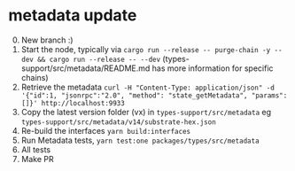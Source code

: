 # metadata update

0. New branch :)
0. Start the node, typically via `cargo run --release -- purge-chain -y --dev && cargo run --release -- --dev` (types-support/src/metadata/README.md has more information for specific chains)
0. Retrieve the metadata `curl -H "Content-Type: application/json" -d '{"id":1, "jsonrpc":"2.0", "method": "state_getMetadata", "params":[]}' http://localhost:9933`
0. Copy the latest version folder (vx) in `types-support/src/metadata` eg `types-support/src/metadata/v14/substrate-hex.json`
0. Re-build the interfaces `yarn build:interfaces`
0. Run Metadata tests, `yarn test:one packages/types/src/metadata`
0. All tests
0. Make PR
